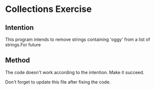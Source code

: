 # Collections Exercise

## Intention

This program intends to remove strings containing 'oggy' from a list of strings.For future

## Method

The code doesn't work according to the intention. Make it succeed.

Don't forget to update this file after fixing the code.
